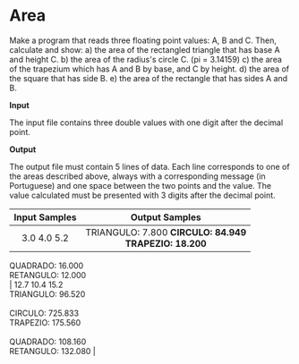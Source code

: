 
# Area 

Make a program that reads three floating point values: A, B and C. Then, calculate and show:
a) the area of the rectangled triangle that has base A and height C.
b) the area of the radius's circle C. (pi = 3.14159)
c) the area of the trapezium which has A and B by base, and C by height.
d) the area of ​​the square that has side B.
e) the area of the rectangle that has sides A and B.

**Input**

The input file contains three double values with one digit after the decimal point.

**Output**

The output file must contain 5 lines of data. Each line corresponds to one of the areas described above, always with a corresponding message (in Portuguese) and one space between the two points and the value. The value calculated must be presented with 3 digits after the decimal point.

|Input Samples |	Output Samples|
|:--:|:--:|
|3.0 4.0 5.2 | TRIANGULO: 7.800 <b> CIRCULO: 84.949 <br>  TRAPEZIO: 18.200  <br>
QUADRADO: 16.000 <br> RETANGULO: 12.000 <br>
| 12.7 10.4 15.2  <br> TRIANGULO: 96.520 <br>
<br> CIRCULO: 725.833 <br> TRAPEZIO: 175.560 <br>
<br> QUADRADO: 108.160 <br> RETANGULO: 132.080 |
